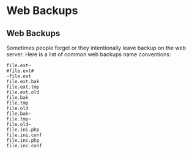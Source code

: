 # Web Backups

## Web Backups

Sometimes people forget or they intentionally leave backup on the web server. Here is a list of common web backups name conventions:

```text
file.ext~
#file.ext#
~file.ext
file.ext.bak
file.ext.tmp
file.ext.old
file.bak
file.tmp
file.old
file.bak~
file.tmp~
file.old~
file.ini.php
file.ini.conf
file.inc.php
file.inc.conf
```

